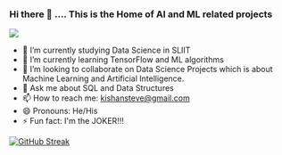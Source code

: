 ### Hi there 👋 .... This is the Home of AI and ML related projects


![](https://komarev.com/ghpvc/?username=kishan20-00&color=dc143c)


- 🔭 I’m currently studying Data Science in SLIIT
- 🌱 I’m currently learning TensorFlow and ML algorithms
- 👯 I’m looking to collaborate on Data Science Projects which is about Machine Learning and Artificial Intelligence.
- 💬 Ask me about SQL and Data Structures
- 📫 How to reach me: kishansteve@gmail.com 
- 😄 Pronouns: He/His
- ⚡ Fun fact: I'm the JOKER!!!


[![GitHub Streak](http://github-readme-streak-stats.herokuapp.com?user=kishan20-00&theme=dark&hide_border=true&date_format=j%20M%5B%20Y%5D)](https://git.io/streak-stats)
